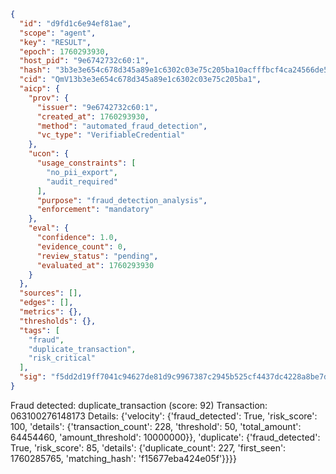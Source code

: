 ```json
{
  "id": "d9fd1c6e94ef81ae",
  "scope": "agent",
  "key": "RESULT",
  "epoch": 1760293930,
  "host_pid": "9e6742732c60:1",
  "hash": "3b3e3e654c678d345a89e1c6302c03e75c205ba10acfffbcf4ca24566de58006",
  "cid": "QmV13b3e3e654c678d345a89e1c6302c03e75c205ba1",
  "aicp": {
    "prov": {
      "issuer": "9e6742732c60:1",
      "created_at": 1760293930,
      "method": "automated_fraud_detection",
      "vc_type": "VerifiableCredential"
    },
    "ucon": {
      "usage_constraints": [
        "no_pii_export",
        "audit_required"
      ],
      "purpose": "fraud_detection_analysis",
      "enforcement": "mandatory"
    },
    "eval": {
      "confidence": 1.0,
      "evidence_count": 0,
      "review_status": "pending",
      "evaluated_at": 1760293930
    }
  },
  "sources": [],
  "edges": [],
  "metrics": {},
  "thresholds": {},
  "tags": [
    "fraud",
    "duplicate_transaction",
    "risk_critical"
  ],
  "sig": "f5dd2d19ff7041c94627de81d9c9967387c2945b525cf4437dc4228a8be7d232"
}
```

Fraud detected: duplicate_transaction (score: 92)
Transaction: 063100276148173
Details: {'velocity': {'fraud_detected': True, 'risk_score': 100, 'details': {'transaction_count': 228, 'threshold': 50, 'total_amount': 64454460, 'amount_threshold': 10000000}}, 'duplicate': {'fraud_detected': True, 'risk_score': 85, 'details': {'duplicate_count': 227, 'first_seen': 1760285765, 'matching_hash': 'f15677eba424e05f'}}}}